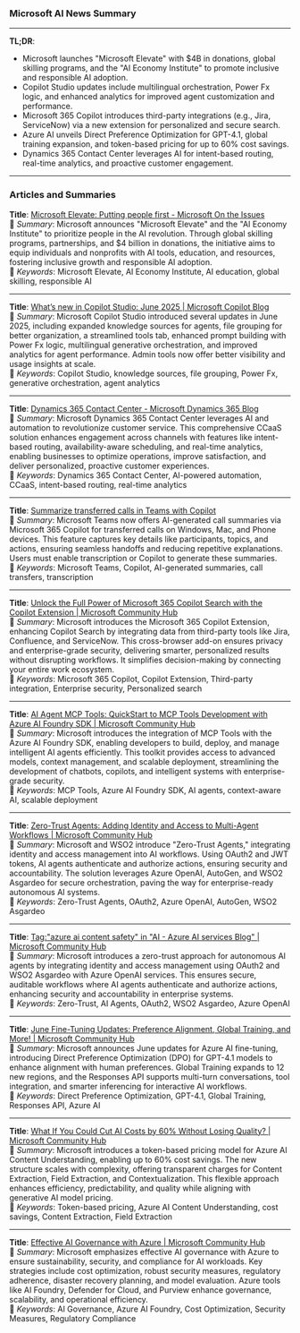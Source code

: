 ### Microsoft AI News Summary

---

**TL;DR**:  
- Microsoft launches "Microsoft Elevate" with $4B in donations, global skilling programs, and the "AI Economy Institute" to promote inclusive and responsible AI adoption.  
- Copilot Studio updates include multilingual orchestration, Power Fx logic, and enhanced analytics for improved agent customization and performance.  
- Microsoft 365 Copilot introduces third-party integrations (e.g., Jira, ServiceNow) via a new extension for personalized and secure search.  
- Azure AI unveils Direct Preference Optimization for GPT-4.1, global training expansion, and token-based pricing for up to 60% cost savings.  
- Dynamics 365 Contact Center leverages AI for intent-based routing, real-time analytics, and proactive customer engagement.  

---

### Articles and Summaries

**Title**: [Microsoft Elevate: Putting people first - Microsoft On the Issues](https://blogs.microsoft.com/on-the-issues/2025/07/09/elevate/)  
📄 *Summary*: Microsoft announces "Microsoft Elevate" and the "AI Economy Institute" to prioritize people in the AI revolution. Through global skilling programs, partnerships, and $4 billion in donations, the initiative aims to equip individuals and nonprofits with AI tools, education, and resources, fostering inclusive growth and responsible AI adoption.  
🔑 *Keywords*: Microsoft Elevate, AI Economy Institute, AI education, global skilling, responsible AI  

---

**Title**: [What’s new in Copilot Studio: June 2025 | Microsoft Copilot Blog](https://www.microsoft.com/en-us/microsoft-copilot/blog/copilot-studio/whats-new-in-copilot-studio-june-2025/)  
📄 *Summary*: Microsoft Copilot Studio introduced several updates in June 2025, including expanded knowledge sources for agents, file grouping for better organization, a streamlined tools tab, enhanced prompt building with Power Fx logic, multilingual generative orchestration, and improved analytics for agent performance. Admin tools now offer better visibility and usage insights at scale.  
🔑 *Keywords*: Copilot Studio, knowledge sources, file grouping, Power Fx, generative orchestration, agent analytics  

---

**Title**: [Dynamics 365 Contact Center - Microsoft Dynamics 365 Blog](https://www.microsoft.com/en-us/dynamics-365/blog/product/dynamics-365-contact-center/)  
📄 *Summary*: Microsoft Dynamics 365 Contact Center leverages AI and automation to revolutionize customer service. This comprehensive CCaaS solution enhances engagement across channels with features like intent-based routing, availability-aware scheduling, and real-time analytics, enabling businesses to optimize operations, improve satisfaction, and deliver personalized, proactive customer experiences.  
🔑 *Keywords*: Dynamics 365 Contact Center, AI-powered automation, CCaaS, intent-based routing, real-time analytics  

---

**Title**: [Summarize transferred calls in Teams with Copilot](https://techcommunity.microsoft.com/blog/microsoft365insiderblog/summarize-transferred-calls-in-teams-with-copilot/4427247)  
📄 *Summary*: Microsoft Teams now offers AI-generated call summaries via Microsoft 365 Copilot for transferred calls on Windows, Mac, and Phone devices. This feature captures key details like participants, topics, and actions, ensuring seamless handoffs and reducing repetitive explanations. Users must enable transcription or Copilot to generate these summaries.  
🔑 *Keywords*: Microsoft Teams, Copilot, AI-generated summaries, call transfers, transcription  

---

**Title**: [Unlock the Full Power of Microsoft 365 Copilot Search with the Copilot Extension | Microsoft Community Hub](https://techcommunity.microsoft.com/blog/microsoft365copilotblog/unlock-the-full-power-of-microsoft-365-copilot-search-with-the-copilot-extension/4430867)  
📄 *Summary*: Microsoft introduces the Microsoft 365 Copilot Extension, enhancing Copilot Search by integrating data from third-party tools like Jira, Confluence, and ServiceNow. This cross-browser add-on ensures privacy and enterprise-grade security, delivering smarter, personalized results without disrupting workflows. It simplifies decision-making by connecting your entire work ecosystem.  
🔑 *Keywords*: Microsoft 365 Copilot, Copilot Extension, Third-party integration, Enterprise security, Personalized search  

---

**Title**: [AI Agent MCP Tools: QuickStart to MCP Tools Development with Azure AI Foundry SDK | Microsoft Community Hub](https://techcommunity.microsoft.com/blog/azure-ai-services-blog/ai-agent-mcp-tools-quickstart-to-mcp-tools-development-with-azure-ai-foundry-sdk/4432464)  
📄 *Summary*: Microsoft introduces the integration of MCP Tools with the Azure AI Foundry SDK, enabling developers to build, deploy, and manage intelligent AI agents efficiently. This toolkit provides access to advanced models, context management, and scalable deployment, streamlining the development of chatbots, copilots, and intelligent systems with enterprise-grade security.  
🔑 *Keywords*: MCP Tools, Azure AI Foundry SDK, AI agents, context-aware AI, scalable deployment  

---

**Title**: [Zero-Trust Agents: Adding Identity and Access to Multi-Agent Workflows | Microsoft Community Hub](https://techcommunity.microsoft.com/blog/azure-ai-services-blog/zero-trust-agents-adding-identity-and-access-to-multi-agent-workflows/4427790)  
📄 *Summary*: Microsoft and WSO2 introduce "Zero-Trust Agents," integrating identity and access management into AI workflows. Using OAuth2 and JWT tokens, AI agents authenticate and authorize actions, ensuring security and accountability. The solution leverages Azure OpenAI, AutoGen, and WSO2 Asgardeo for secure orchestration, paving the way for enterprise-ready autonomous AI systems.  
🔑 *Keywords*: Zero-Trust Agents, OAuth2, Azure OpenAI, AutoGen, WSO2 Asgardeo  

---

**Title**: [Tag:"azure ai content safety" in "AI - Azure AI services Blog" | Microsoft Community Hub](https://techcommunity.microsoft.com/tag/azure%20ai%20content%20safety?nodeId=board%3AAzure-AI-Services-blog)  
📄 *Summary*: Microsoft introduces a zero-trust approach for autonomous AI agents by integrating identity and access management using OAuth2 and WSO2 Asgardeo with Azure OpenAI services. This ensures secure, auditable workflows where AI agents authenticate and authorize actions, enhancing security and accountability in enterprise systems.  
🔑 *Keywords*: Zero-Trust, AI Agents, OAuth2, WSO2 Asgardeo, Azure OpenAI  

---

**Title**: [June Fine-Tuning Updates: Preference Alignment, Global Training, and More! | Microsoft Community Hub](https://techcommunity.microsoft.com/blog/azure-ai-services-blog/june-fine-tuning-updates-preference-alignment-global-training-and-more/4430964)  
📄 *Summary*: Microsoft announces June updates for Azure AI fine-tuning, introducing Direct Preference Optimization (DPO) for GPT-4.1 models to enhance alignment with human preferences. Global Training expands to 12 new regions, and the Responses API supports multi-turn conversations, tool integration, and smarter inferencing for interactive AI workflows.  
🔑 *Keywords*: Direct Preference Optimization, GPT-4.1, Global Training, Responses API, Azure AI  

---

**Title**: [What If You Could Cut AI Costs by 60% Without Losing Quality? | Microsoft Community Hub](https://techcommunity.microsoft.com/blog/azure-ai-services-blog/what-if-you-could-cut-ai-costs-by-60-without-losing-quality/4430880)  
📄 *Summary*: Microsoft introduces a token-based pricing model for Azure AI Content Understanding, enabling up to 60% cost savings. The new structure scales with complexity, offering transparent charges for Content Extraction, Field Extraction, and Contextualization. This flexible approach enhances efficiency, predictability, and quality while aligning with generative AI model pricing.  
🔑 *Keywords*: Token-based pricing, Azure AI Content Understanding, cost savings, Content Extraction, Field Extraction  

---

**Title**: [Effective AI Governance with Azure | Microsoft Community Hub](https://techcommunity.microsoft.com/blog/aiplatformblog/effective-ai-governance-with-azure/4398885)  
📄 *Summary*: Microsoft emphasizes effective AI governance with Azure to ensure sustainability, security, and compliance for AI workloads. Key strategies include cost optimization, robust security measures, regulatory adherence, disaster recovery planning, and model evaluation. Azure tools like AI Foundry, Defender for Cloud, and Purview enhance governance, scalability, and operational efficiency.  
🔑 *Keywords*: AI Governance, Azure AI Foundry, Cost Optimization, Security Measures, Regulatory Compliance  
```
